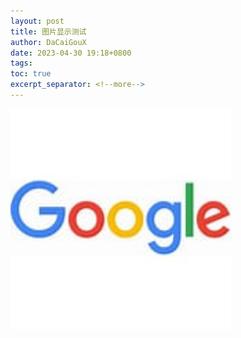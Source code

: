 ```yaml
---
layout: post
title: 图片显示测试
author: DaCaiGouX
date: 2023-04-30 19:18+0800
tags: 
toc: true
excerpt_separator: <!--more-->
---
```


<!--more-->
<img src="/images/google_logo.jpeg" alt="example" width="70%">

